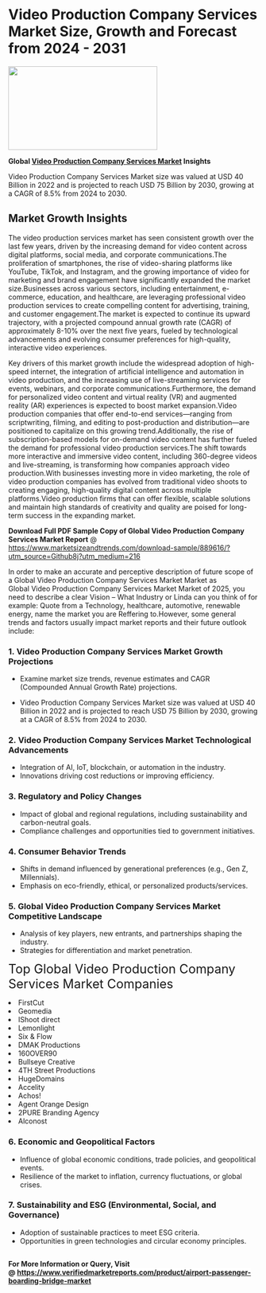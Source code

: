 <H1>Video Production Company Services Market Size, Growth and Forecast from 2024 - 2031</H1><img class="aligncenter size-medium wp-image-584254" src="https://thirdeyenews.in/wp-content/uploads/2024/09/Global-Market-Research-300x168.jpeg" alt="" width="300" height="168" /><p><strong>Global&nbsp;<a href="https://www.marketsizeandtrends.com/download-sample/889616/?utm_source=Github8j?utm_medium=216">Video Production Company Services Market</a> Insights</strong></p><p>Video Production Company Services Market size was valued at USD 40 Billion in 2022 and is projected to reach USD 75 Billion by 2030, growing at a CAGR of 8.5% from 2024 to 2030.</p><p><h2>Market Growth Insights</h2> <p>The video production services market has seen consistent growth over the last few years, driven by the increasing demand for video content across digital platforms, social media, and corporate communications.The proliferation of smartphones, the rise of video-sharing platforms like YouTube, TikTok, and Instagram, and the growing importance of video for marketing and brand engagement have significantly expanded the market size.Businesses across various sectors, including entertainment, e-commerce, education, and healthcare, are leveraging professional video production services to create compelling content for advertising, training, and customer engagement.The market is expected to continue its upward trajectory, with a projected compound annual growth rate (CAGR) of approximately 8-10% over the next five years, fueled by technological advancements and evolving consumer preferences for high-quality, interactive video experiences.</p> <p>Key drivers of this market growth include the widespread adoption of high-speed internet, the integration of artificial intelligence and automation in video production, and the increasing use of live-streaming services for events, webinars, and corporate communications.Furthermore, the demand for personalized video content and virtual reality (VR) and augmented reality (AR) experiences is expected to boost market expansion.Video production companies that offer end-to-end services—ranging from scriptwriting, filming, and editing to post-production and distribution—are positioned to capitalize on this growing trend.Additionally, the rise of subscription-based models for on-demand video content has further fueled the demand for professional video production services.The shift towards more interactive and immersive video content, including 360-degree videos and live-streaming, is transforming how companies approach video production.With businesses investing more in video marketing, the role of video production companies has evolved from traditional video shoots to creating engaging, high-quality digital content across multiple platforms.Video production firms that can offer flexible, scalable solutions and maintain high standards of creativity and quality are poised for long-term success in the expanding market.</p> <p><span class=""><strong>Download Full PDF Sample Copy of Global Video Production Company Services Market Report</strong> @ <a href="https://www.marketsizeandtrends.com/download-sample/889616/?utm_source=Github8j?utm_medium=216" target="_blank">https://www.marketsizeandtrends.com/download-sample/889616/?utm_source=Github8j?utm_medium=216</a></span></p><p>In order to make an accurate and perceptive description of future scope of a Global&nbsp;Video Production Company Services Market Market as Global&nbsp;Video Production Company Services Market Market of 2025, you need to describe a clear Vision &ndash; What Industry or Linda can you think of for example: Quote from a Technology, healthcare, automotive, renewable energy, name the market you are Reffering to.However, some general trends and factors usually impact market reports and their future outlook include:</p><h3>1.&nbsp;<strong>Video Production Company Services Market Growth Projections</strong></h3><ul><li>Examine market size trends, revenue estimates and CAGR (Compounded Annual Growth Rate) projections.</li><li><p>Video Production Company Services Market size was valued at USD 40 Billion in 2022 and is projected to reach USD 75 Billion by 2030, growing at a CAGR of 8.5% from 2024 to 2030.</p></li></ul><h3>2.&nbsp;<strong>Video Production Company Services Market Technological Advancements</strong></h3><ul><li>Integration of AI, IoT, blockchain, or automation in the industry.</li><li>Innovations driving cost reductions or improving efficiency.</li></ul><h3>3.&nbsp;<strong>Regulatory and Policy Changes</strong></h3><ul><li>Impact of global and regional regulations, including sustainability and carbon-neutral goals.</li><li>Compliance challenges and opportunities tied to government initiatives.</li></ul><h3>4.&nbsp;<strong>Consumer Behavior Trends</strong></h3><ul><li>Shifts in demand influenced by generational preferences (e.g., Gen Z, Millennials).</li><li>Emphasis on eco-friendly, ethical, or personalized products/services.</li></ul><h3>5.&nbsp;<strong>Global Video Production Company Services Market Competitive Landscape</strong></h3><ul><li>Analysis of key players, new entrants, and partnerships shaping the industry.</li><li>Strategies for differentiation and market penetration.</li></ul><p data-pm-slice="1 1 []"><span style="color: inherit; font-family: inherit; font-size: 25px;">Top Global Video Production Company Services Market Companies</span></p><div class="" data-test-id=""><p><li>FirstCut</li><li> Geomedia</li><li> IShoot direct</li><li> Lemonlight</li><li> Six & Flow</li><li> DMAK Productions</li><li> 160OVER90</li><li> Bullseye Creative</li><li> 4TH Street Productions</li><li> HugeDomains</li><li> Accelity</li><li> Achos!</li><li> Agent Orange Design</li><li> 2PURE Branding Agency</li><li> Alconost</li></p></div><h3>6.&nbsp;<strong>Economic and Geopolitical Factors</strong></h3><ul><li>Influence of global economic conditions, trade policies, and geopolitical events.</li><li>Resilience of the market to inflation, currency fluctuations, or global crises.</li></ul><h3>7.&nbsp;<strong>Sustainability and ESG (Environmental, Social, and Governance)</strong></h3><ul><li>Adoption of sustainable practices to meet ESG criteria.</li><li>Opportunities in green technologies and circular economy principles.</li></ul><h2><strong style="font-size: 14px;">For More Information or Query, Visit @&nbsp;</strong><a style="background-color: #ffffff; font-size: 14px;" href="https://www.marketsizeandtrends.com/report/video-production-company-services-market-/" target="_blank">https://www.verifiedmarketreports.com/product/airport-passenger-boarding-bridge-market</a></h2>